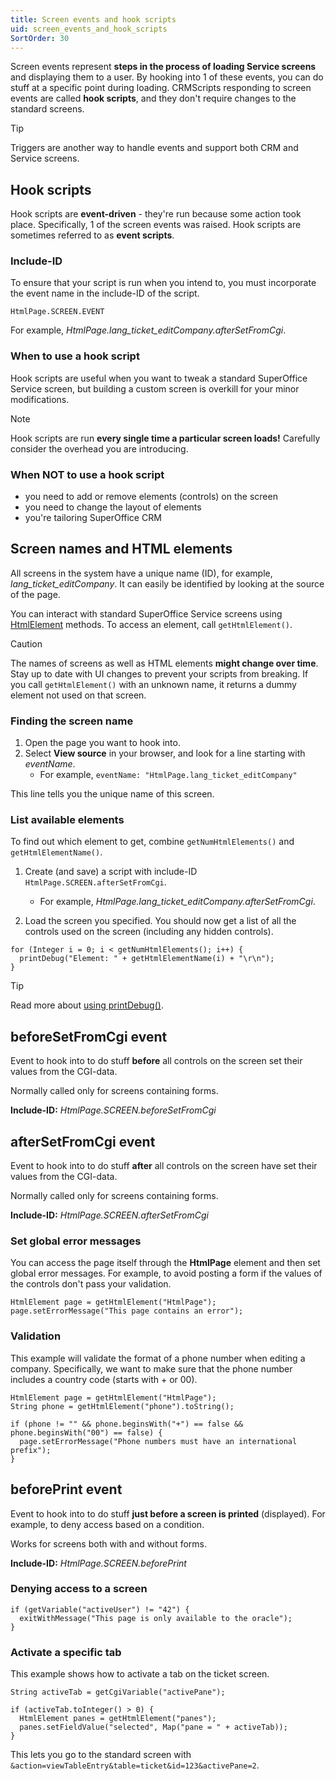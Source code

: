 ```yaml
---
title: Screen events and hook scripts
uid: screen_events_and_hook_scripts
SortOrder: 30
---
```


Screen events represent **steps in the process of loading Service screens** and displaying them to a user. By hooking into 1 of these events, you can do stuff at a specific point during loading. CRMScripts responding to screen events are called **hook scripts**, and they don't require changes to the standard screens.

> [!TIP]
> Triggers are another way to handle events and support both CRM and Service screens.

## Hook scripts

Hook scripts are **event-driven** - they're run because some action took place. Specifically, 1 of the screen events was raised. Hook scripts are sometimes referred to as **event scripts**.

### Include-ID

To ensure that your script is run when you intend to, you must incorporate the event name in the include-ID of the script.

`HtmlPage.SCREEN.EVENT`

For example, *HtmlPage.lang_ticket_editCompany.afterSetFromCgi*.

### When to use a hook script

Hook scripts are useful when you want to tweak a standard SuperOffice Service screen, but building a custom screen is overkill for your minor modifications.

> [!NOTE]
> Hook scripts are run **every single time a particular screen loads!** Carefully consider the overhead you are introducing.

### When NOT to use a hook script

* you need to add or remove elements (controls) on the screen
* you need to change the layout of elements
* you're tailoring SuperOffice CRM

## Screen names and HTML elements

All screens in the system have a unique name (ID), for example, *lang_ticket_editCompany*. It can easily be identified by looking at the source of the page.

You can interact with standard SuperOffice Service screens using [HtmlElement](./htmlelement.md) methods. To access an element, call `getHtmlElement()`.

> [!CAUTION]
> The names of screens as well as HTML elements **might change over time**. Stay up to date with UI changes to prevent your scripts from breaking. If you call `getHtmlElement()` with an unknown name, it returns a dummy element not used on that screen.

### Finding the screen name

1. Open the page you want to hook into.
2. Select **View source** in your browser, and look for a line starting with *eventName*.
    * For example, `eventName: "HtmlPage.lang_ticket_editCompany"`

This line tells you the unique name of this screen.

### List available elements

To find out which element to get, combine `getNumHtmlElements()` and `getHtmlElementName()`.

1. Create (and save) a script with include-ID `HtmlPage.SCREEN.afterSetFromCgi`.
    * For example, *HtmlPage.lang_ticket_editCompany.afterSetFromCgi*.

2. Load the screen you specified. You should now get a list of all the controls used on the screen (including any hidden controls).

```crmscript
for (Integer i = 0; i < getNumHtmlElements(); i++) {
  printDebug("Element: " + getHtmlElementName(i) + "\r\n");
}
```

> [!TIP]
> Read more about [using printDebug()](../CRMScript/debugging/print-debug.md).

## beforeSetFromCgi event

Event to hook into to do stuff **before** all controls on the screen set their values from the CGI-data.

Normally called only for screens containing forms.

**Include-ID:** *HtmlPage.SCREEN.beforeSetFromCgi*

## afterSetFromCgi event

Event to hook into to do stuff **after** all controls on the screen have set their values from the CGI-data.

Normally called only for screens containing forms.

**Include-ID:** *HtmlPage.SCREEN.afterSetFromCgi*

### Set global error messages

You can access the page itself through the **HtmlPage** element and then set global error messages. For example, to avoid posting a form if the values of the controls don't pass your validation.

```crmscript
HtmlElement page = getHtmlElement("HtmlPage");
page.setErrorMessage("This page contains an error");
```

### Validation

This example will validate the format of a phone number when editing a company. Specifically, we want to make sure that the phone number includes a country code (starts with + or 00).

```crmscript
HtmlElement page = getHtmlElement("HtmlPage");
String phone = getHtmlElement("phone").toString();

if (phone != "" && phone.beginsWith("+") == false && phone.beginsWith("00") == false) {
  page.setErrorMessage("Phone numbers must have an international prefix");
}
```

## beforePrint event

Event to hook into to do stuff **just before a screen is printed** (displayed). For example, to deny access based on a condition.

Works for screens both with and without forms.

**Include-ID:** *HtmlPage.SCREEN.beforePrint*

### Denying access to a screen

```crmscript
if (getVariable("activeUser") != "42") {
  exitWithMessage("This page is only available to the oracle");
}
```

### Activate a specific tab

This example shows how to activate a tab on the ticket screen.

```crmscript
String activeTab = getCgiVariable("activePane");

if (activeTab.toInteger() > 0) {
  HtmlElement panes = getHtmlElement("panes");
  panes.setFieldValue("selected", Map("pane = " + activeTab));
}
```

This lets you go to the standard screen with `&action=viewTableEntry&table=ticket&id=123&activePane=2`.
